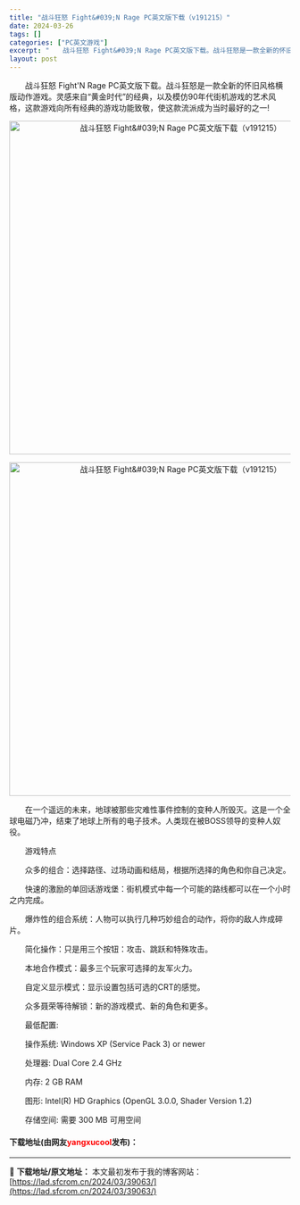 ```yaml
---
title: "战斗狂怒 Fight&#039;N Rage PC英文版下载（v191215）"
date: 2024-03-26
tags: []
categories: ["PC英文游戏"]
excerpt: "　　战斗狂怒 Fight&#039;N Rage PC英文版下载。战斗狂怒是一款全新的怀旧风格横版动作游戏。灵感来自&ldquo;黄金时代&rdquo;的经典，以及模仿90年代街机游戏的艺术风格，这款游戏向所有经典的游戏功能致敬，使这款流派成为当时最好的之一! 　　在一个遥远的未来，地球被那些灾难性事&hellip;"
layout: post
---
```


 <p>　　战斗狂怒 Fight&#39;N Rage PC英文版下载。战斗狂怒是一款全新的怀旧风格横版动作游戏。灵感来自&ldquo;黄金时代&rdquo;的经典，以及模仿90年代街机游戏的艺术风格，这款游戏向所有经典的游戏功能致敬，使这款流派成为当时最好的之一!</p> <p align="center"><img align="" border="0" src="https://lad.sfcrom.cn/wp-content/uploads/2024/03/20240326_6602e9ba619ae.webp" width="598" alt="战斗狂怒 Fight&amp;#039;N Rage PC英文版下载（v191215）" /></p> <p align="center"><img align="" border="0" src="https://lad.sfcrom.cn/wp-content/uploads/2024/03/20240326_6602e9bace74e.webp" width="598" alt="战斗狂怒 Fight&amp;#039;N Rage PC英文版下载（v191215）" /></p> <p>　　在一个遥远的未来，地球被那些灾难性事件控制的变种人所毁灭。这是一个全球电磁乃冲，结束了地球上所有的电子技术。人类现在被BOSS领导的变种人奴役。</p> <p>　　游戏特点</p> <p>　　众多的组合：选择路径、过场动画和结局，根据所选择的角色和你自己决定。</p> <p>　　快速的激励的单回话游戏堡：街机模式中每一个可能的路线都可以在一个小时之内完成。</p> <p>　　爆炸性的组合系统：人物可以执行几种巧妙组合的动作，将你的敌人炸成碎片。</p> <p>　　简化操作：只是用三个按钮：攻击、跳跃和特殊攻击。</p> <p>　　本地合作模式：最多三个玩家可选择的友军火力。</p> <p>　　自定义显示模式：显示设置包括可选的CRT的感觉。</p> <p>　　众多聂荣等待解锁：新的游戏模式、新的角色和更多。</p> <p>　　最低配置:</p> <p>　　操作系统: Windows XP (Service Pack 3) or newer</p> <p>　　处理器: Dual Core 2.4 GHz</p> <p>　　内存: 2 GB RAM</p> <p>　　图形: Intel(R) HD Graphics (OpenGL 3.0.0, Shader Version 1.2)</p> <p>　　存储空间: 需要 300 MB 可用空间</p> <p><h4>下载地址(由网友<font color="red">yangxucool</font>发布)：</h4></p> 

---
📖 **下载地址/原文地址：** 本文最初发布于我的博客网站：[https://lad.sfcrom.cn/2024/03/39063/](https://lad.sfcrom.cn/2024/03/39063/)
